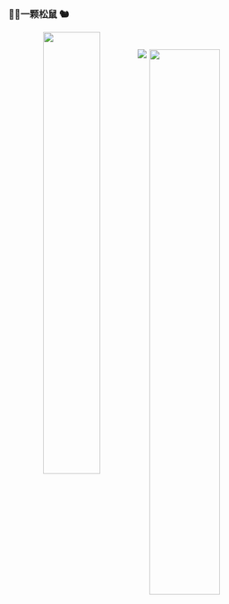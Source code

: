 ### 🐯💮一颗松鼠 🐿️
<div>
  <p align = "center">
    <img align = "left" src = "https://github-readme-streak-stats.herokuapp.com/?user=wangscaler&theme=tokyonight" width="45%">
  </p>
  <img align = "right" src = "https://github-profile-trophy.vercel.app/?username=wangscaler&theme=tokyonight" width="50%" >
</div>

<p align = "center">
 <img src="https://activity-graph.herokuapp.com/graph?username=wangscaler&theme=react-dark">
</p>

<!--
**peipeiyinuo/peipeiyinuo** is a ✨ _special_ ✨ repository because its `README.md` (this file) appears on your GitHub profile.

Here are some ideas to get you started:

- 🔭 I’m currently working on ...
- 🌱 I’m currently learning ...
- 👯 I’m looking to collaborate on ...
- 🤔 I’m looking for help with ...
- 💬 Ask me about ...
- 📫 How to reach me: ...
- 😄 Pronouns: ...
- ⚡ Fun fact: ...
-->
